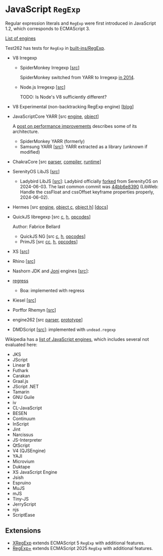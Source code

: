 # JavaScript `RegExp`

Regular expression literals and `RegExp` were first introduced in JavaScript
1.2, which corresponds to ECMAScript 3.

[List of engines](https://test262.fyi/)

Test262 has tests for `RegExp` in [built-ins/RegExp](https://github.com/tc39/test262/tree/main/test/built-ins/RegExp).

- V8 Irregexp
  - SpiderMonkey Irregexp [[src](https://github.com/mozilla/gecko-dev/tree/master/js/src/irregexp)]

    SpiderMonkey switched from YARR to Irregexp [in 2014](https://bugzilla.mozilla.org/show_bug.cgi?id=976446).

  - Node.js Irregexp [[src](https://github.com/nodejs/node/tree/main/deps/v8/src/regexp)]

    TODO: Is Node's V8 sufficiently different?

- V8 Experimental (non-backtracking RegExp engine) [[blog](https://v8.dev/blog/non-backtracking-regexp)]
- JavaScriptCore YARR [src [engine](https://github.com/WebKit/WebKit/tree/main/Source/JavaScriptCore/yarr),
  [object](https://github.com/WebKit/WebKit/blob/main/Source/JavaScriptCore/runtime/RegExp.h)]

  A [post on performance improvements](https://webkit.org/blog/8685/introducing-the-jetstream-2-benchmark-suite/)
  describes some of its architecture.

  - SpiderMonkey YARR (formerly)
  - Samsung YARR [[src](https://github.com/Samsung/yarr)]: YARR extracted as a
    library (unknown if modified)

- ChakraCore [src [parser](https://github.com/chakra-core/ChakraCore/blob/master/lib/Parser/RegexParser.cpp),
  [compiler](https://github.com/chakra-core/ChakraCore/blob/master/lib/Parser/RegexCompileTime.cpp),
  [runtime](https://github.com/chakra-core/ChakraCore/blob/master/lib/Parser/RegexRuntime.cpp)]
- SerenityOS LibJS [[src](https://github.com/SerenityOS/serenity/blob/master/Userland/Libraries/LibJS/Runtime/RegExpPrototype.cpp)]
  - Ladybird LibJS [[src](https://github.com/LadybirdBrowser/ladybird/blob/master/Userland/Libraries/LibJS/Runtime/RegExpPrototype.cpp)]:
    Ladybird officially [forked](https://awesomekling.substack.com/p/forking-ladybird-and-stepping-down-serenityos)
    from SerenityOS on 2024-06-03. The last common commit was [44bb6e8390](https://github.com/SerenityOS/serenity/commit/44bb6e8390898ebd132fa379d8f3e32229f2812f)
    (LibWeb: Handle the cssFloat and cssOffset keyframe properties properly,
    2024-06-02).

- Hermes [src [engine](https://github.com/facebook/hermes/tree/main/lib/Regex),
  [object c](https://github.com/facebook/hermes/blob/main/lib/VM/JSLib/RegExp.cpp),
  [object h](https://github.com/facebook/hermes/blob/main/include/hermes/VM/JSRegExp.h)]
  [[docs](https://github.com/facebook/hermes/blob/main/doc/RegExp.md)]
- QuickJS libregexp [src [c](https://github.com/bellard/quickjs/blob/master/libregexp.c),
  [h](https://github.com/bellard/quickjs/blob/master/libregexp.h),
  [opcodes](https://github.com/bellard/quickjs/blob/master/libregexp-opcode.h)]

  Author: Fabrice Bellard

  - QuickJS NG [src [c](https://github.com/quickjs-ng/quickjs/blob/master/libregexp.c),
    [h](https://github.com/quickjs-ng/quickjs/blob/master/libregexp.h),
    [opcodes](https://github.com/quickjs-ng/quickjs/blob/master/libregexp-opcode.h)]
  - PrimJS [src [cc](https://github.com/lynx-family/primjs/blob/develop/src/interpreter/quickjs/source/libregexp.cc),
    [h](https://github.com/lynx-family/primjs/blob/develop/src/interpreter/quickjs/include/libregexp.h),
    [opcodes](https://github.com/lynx-family/primjs/blob/develop/src/interpreter/quickjs/include/libregexp-opcode.h)]

- XS [[src](https://github.com/Moddable-OpenSource/moddable/blob/public/xs/sources/xsRegExp.c)]
- Rhino [[src](https://github.com/mozilla/rhino/tree/master/src/org/mozilla/javascript/regexp)]
- Nashorn JDK and [Joni](../libs/oniguruma.md) engines [[src](https://github.com/openjdk/nashorn/tree/main/src/org.openjdk.nashorn/share/classes/org/openjdk/nashorn/internal/runtime/regexp)]:
- [regress](../libs/regress.md)
  - Boa: implemented with regress
- Kiesel [[src](https://codeberg.org/kiesel-js/kiesel/src/branch/main/src/builtins/reg_exp.zig)]
- Porffor Rhemyn [[src](https://github.com/CanadaHonk/porffor/tree/main/rhemyn)]
- engine262 [src [parser](https://github.com/engine262/engine262/tree/main/src/parser/RegExpParser.mts),
  [prototype](https://github.com/engine262/engine262/tree/main/src/intrinsics/RegExpPrototype.mts)]
- DMDScript [[src](https://github.com/DigitalMars/DMDScript/blob/master/engine/source/dmdscript/dregexp.d)]:
  implemented with `undead.regexp`

Wikipedia has a [list of JavaScript engines](https://en.wikipedia.org/wiki/List_of_JavaScript_engines#List),
which includes several not evaluated here:
- JKS
- JScript
- Linear B
- Futhark
- Carakan
- Graal.js
- JScript .NET
- Tamarin
- GNU Guile
- iv
- CL-JavaScript
- BESEN
- Continuum
- InScript
- Jint
- Narcissus
- JS-Interpreter
- QtScript
- V4 (QJSEngine)
- YAJI
- Microvium
- Duktape
- XS JavaScript Engine
- Jsish
- Espruino
- MuJS
- mJS
- Tiny-JS
- JerryScript
- njs
- ScriptEase

## Extensions

- [XRegExp](../convert/xregexp.md) extends ECMAScript 5 `RegExp` with
  additional features.
- [RegExp+](../convert/regexplus.md) extends ECMAScript 2025 `RegExp` with
  additional features.
